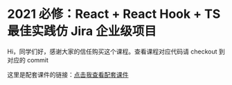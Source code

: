 # 2021 必修：React + React Hook + TS 最佳实践仿 Jira 企业级项目

Hi，同学们好，感谢大家的信任购买这个课程。查看课程对应代码请 checkout 到对应的 commit

这里是配套课件的链接：[点击我查看配套课件](https://www.notion.so/React-491ad0643476437cafde50bee4dde6ed)
